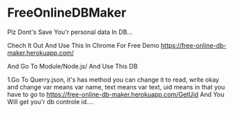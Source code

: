 # FreeOnlineDBMaker

Plz Dont's Save You'r personal data In DB...

Chech It Out And Use This In Chrome For Free Demo https://free-online-db-maker.herokuapp.com/

And Go To Module/Node.js/ And Use This DB
  
  1.Go To Querry.json, it's has method you can change it to read, write okay and change var means var name, text means var text, uid means in that you have to go to https://free-online-db-maker.herokuapp.com/GetUid And You Will get you'r db controle id....
